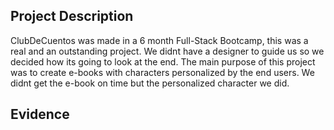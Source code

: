 ## Project Description

ClubDeCuentos was made in a 6 month Full-Stack Bootcamp, this was a real and an outstanding project. We didnt have a designer to guide us so we decided how its going to look at the end. The main purpose of this project was to create e-books with characters personalized by the end users. We didnt get the e-book on time but the personalized character we did.

## Evidence
